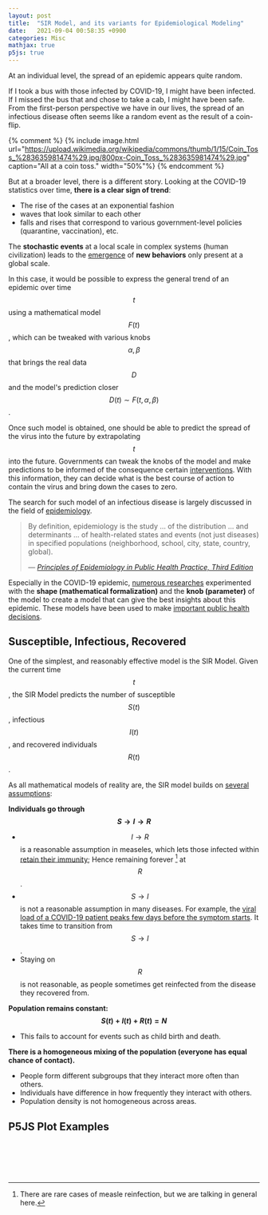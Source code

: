 ```yaml
---
layout: post
title:  "SIR Model, and its variants for Epidemiological Modeling"
date:   2021-09-04 00:58:35 +0900
categories: Misc
mathjax: true
p5js: true
---
```


<script type="text/javascript" src="https://cdnjs.cloudflare.com/ajax/libs/sylvester/0.1.3/sylvester.js"></script>
<script type="text/javascript" src="{{ "assets/p1/libraries/grafica.min.js" | relative_url }}"></script>
<script type="text/javascript" src="{{ "assets/p1/models/models.js" | relative_url }}"></script>
<script type="text/javascript" src="{{ "assets/p1/odesolver/rungekutta.js" | relative_url }}"></script>
<script type="text/javascript" src="{{ "assets/p1/odesolver/utils.js" | relative_url }}"></script>
<script type="text/javascript" src="{{ "assets/p1/visualization/utils.js" | relative_url }}"></script>


At an individual level, the spread of an epidemic appears quite random.

If I took a bus with those infected by COVID-19, I might have been infected. If I missed the bus that and chose to take a cab, I might have been safe. From the first-person perspective we have in our lives, the spread of an infectious disease often seems like a random event as the result of a coin-flip.<br/>

{% comment %}
{% include image.html url="https://upload.wikimedia.org/wikipedia/commons/thumb/1/15/Coin_Toss_%283635981474%29.jpg/800px-Coin_Toss_%283635981474%29.jpg" caption="All at a coin toss." width="50%"%}
{% endcomment %}

But at a broader level, there is a different story. Looking at the COVID-19 statistics over time, **there is a clear sign of trend**:
* The rise of the cases at an exponential fashion
* waves that look similar to each other
* falls and rises that correspond to various government-level policies (quarantine, vaccination), etc.

The **stochastic events** at a local scale in complex systems (human civilization) leads to the [emergence](https://en.wikipedia.org/wiki/Emergence) of **new behaviors** only present at a global scale.

In this case, it would be possible to express the general trend of an epidemic over time $$t$$ using a mathematical model $$F(t)$$, which can be tweaked with various knobs $$\alpha, \beta$$ that brings the real data $$D$$ and the model's prediction closer $$D(t) \sim F(t, \alpha, \beta)$$.

Once such model is obtained, one should be able to predict the spread of the virus into the future by extrapolating $$t$$ into the future. Governments can tweak the knobs of the model and make predictions to be informed of the consequence certain [interventions](https://en.wikipedia.org/wiki/Public_health_intervention). With this information, they can decide what is the best course of action to contain the virus and bring down the cases to zero.

The search for such model of an infectious disease is largely discussed in the field of [epidemiology](https://www.cdc.gov/careerpaths/k12teacherroadmap/epidemiology.html).
> By definition, epidemiology is the study ... of the distribution ... and determinants ... of health-related states and events (not just diseases) in specified populations (neighborhood, school, city, state, country, global).
>
> &mdash; <cite>[Principles of Epidemiology in Public Health Practice, Third Edition](https://www.cdc.gov/csels/dsepd/ss1978/index.html)</cite>

Especially in the COVID-19 epidemic, [numerous researches](https://arxiv.org/pdf/2104.12556.pdf) experimented with the **shape (mathematical formalization)** and the **knob (parameter)** of the model to create a model that can give the best insights about this epidemic. These models have been used to make [important public health decisions](https://www.nature.com/articles/d41586-020-01003-6).

## Susceptible, Infectious, Recovered

One of the simplest, and reasonably effective model is the SIR Model. Given the current time $$t$$, the SIR Model predicts the number of susceptible $$S(t)$$, infectious $$I(t)$$, and recovered individuals $$R(t)$$.

As all mathematical models of reality are, the SIR model builds on [several assumptions](https://jamanetwork.com/journals/jama/fullarticle/2766672):


**Individuals go through $$S \to I \to R$$**
* $$I \to R$$ is a reasonable assumption in measeles, which lets those infected within [retain their immunity](https://www.bphc.org/whatwedo/infectious-diseases/Infectious-Diseases-A-to-Z/Pages/Measles.aspx); Hence remaining forever [^1] at $$R$$.
* $$S \to I$$ is not a reasonable assumption in many diseases. For example, the [viral load of a COVID-19 patient peaks few days before the symptom starts](https://www.ncbi.nlm.nih.gov/pmc/articles/PMC7929560/). It takes time to transition from $$S \to I$$.
* Staying on $$R$$ is not reasonable, as people sometimes get reinfected from the disease they recovered from.

[^1]: There are rare cases of measle reinfection, but we are talking in general here.

**Population remains constant: $$S(t) + I(t) + R(t) = N$$**
* This fails to account for events such as child birth and death.

**There is a homogeneous mixing of the population (everyone has equal chance of contact).**
* People form different subgroups that they interact more often than others.
* Individuals have difference in how frequently they interact with others.
* Population density is not homogeneous across areas.

## P5JS Plot Examples

<div id="sketch">
    <script type="text/javascript" src="{{ "assets/p1/sir_projection.js" | relative_url }}"></script>
</div><br/>

<div id="sketch2">
    <script type="text/javascript" src="{{ "assets/p1/sirs_projection.js" | relative_url }}"></script>
</div><br/>

<div id="sketch4">
    <script type="text/javascript" src="{{ "assets/p1/seir_projection.js" | relative_url }}"></script>
</div><br/>

<div id="sketch3">
    <script type="text/javascript" src="{{ "assets/p1/sirv_projection.js" | relative_url }}"></script>
</div><br/>

